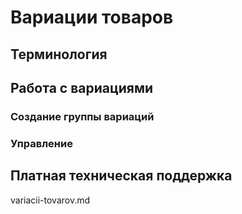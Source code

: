 # Вариации товаров

## Терминология

## Работа с вариациями

### Создание группы вариаций

### Управление

## Платная техническая поддержка

variacii-tovarov.md